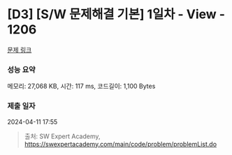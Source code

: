 # [D3] [S/W 문제해결 기본] 1일차 - View - 1206 

[문제 링크](https://swexpertacademy.com/main/code/problem/problemDetail.do?contestProbId=AV134DPqAA8CFAYh) 

### 성능 요약

메모리: 27,068 KB, 시간: 117 ms, 코드길이: 1,100 Bytes

### 제출 일자

2024-04-11 17:55



> 출처: SW Expert Academy, https://swexpertacademy.com/main/code/problem/problemList.do